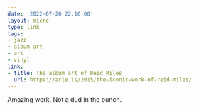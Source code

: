 ```yaml
---
date: '2022-07-20 22:10:00'
layout: micro
type: link
tags:
- jazz
- album art
- art
- vinyl
link:
- title: The album art of Reid Miles
  url: https://arie.ls/2015/the-iconic-work-of-reid-miles/
---
```


Amazing work. Not a dud in the bunch.

